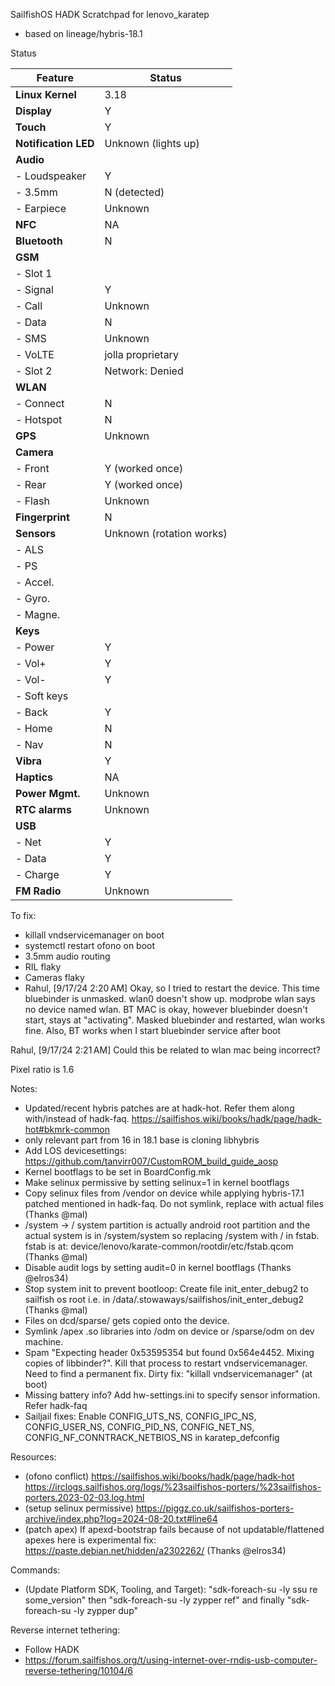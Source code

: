 SailfishOS HADK Scratchpad for lenovo_karatep
- based on lineage/hybris-18.1

Status

| **Feature**           | **Status**             |
|-----------------------|------------------------|
| **Linux Kernel**      | 3.18                   |
| **Display**           | Y                      |
| **Touch**             | Y                      |
| **Notification LED**  | Unknown (lights up)    |
| **Audio**             |                        |
| - Loudspeaker         | Y                      |
| - 3.5mm               | N (detected)           |
| - Earpiece            | Unknown                |
| **NFC**               | NA                     |
| **Bluetooth**         | N                      |
| **GSM**               |                        |
| - Slot 1              |                        |
|   - Signal            | Y                      |
|   - Call              | Unknown                |
|   - Data              | N                      |
|   - SMS               | Unknown                |
|   - VoLTE             | jolla proprietary      |
| - Slot 2              | Network: Denied        |
| **WLAN**              |                        |
| - Connect             | N                      |
| - Hotspot             | N                      |
| **GPS**               | Unknown                |
| **Camera**            |                        |
| - Front               | Y (worked once)        |
| - Rear                | Y (worked once)        |
| - Flash               | Unknown                |
| **Fingerprint**       | N                      |
| **Sensors**           | Unknown (rotation works)|
| - ALS                 |                        |
| - PS                  |                        |
| - Accel.              |                        |
| - Gyro.               |                        |
| - Magne.              |                        |
| **Keys**              |                        |
| - Power               | Y                      |
| - Vol+                | Y                      |
| - Vol-                | Y                      |
| - Soft keys           |                        |
|   - Back              | Y                      |
|   - Home              | N                      |
|   - Nav               | N                      |
| **Vibra**             | Y                      |
| **Haptics**           | NA                     |
| **Power Mgmt.**       | Unknown                |
| **RTC alarms**        | Unknown                |
| **USB**               |                        |
| - Net                 | Y                      |
| - Data                | Y                      |
| - Charge              | Y                      |
| **FM Radio**          | Unknown                |

To fix:
- killall vndservicemanager on boot
- systemctl restart ofono on boot
- 3.5mm audio routing
- RIL flaky
- Cameras flaky
- Rahul, [9/17/24 2:20 AM]
Okay, so I tried to restart the device. This time bluebinder is unmasked. wlan0 doesn't show up. modprobe wlan says no device named wlan. BT MAC is okay, however bluebinder doesn't start, stays at "activating". Masked bluebinder and restarted, wlan works fine. Also, BT works when I start bluebinder service after boot

Rahul, [9/17/24 2:21 AM]
Could this be related to wlan mac being incorrect?

Pixel ratio is 1.6

Notes:
- Updated/recent hybris patches are at hadk-hot. Refer them along with/instead of hadk-faq. https://sailfishos.wiki/books/hadk/page/hadk-hot#bkmrk-common
- <mal> only relevant part from 16 in 18.1 base is cloning libhybris
- Add LOS devicesettings: https://github.com/tanvirr007/CustomROM_build_guide_aosp
- Kernel bootflags to be set in BoardConfig.mk
- Make selinux permissive by setting selinux=1 in kernel bootflags
- Copy selinux files from /vendor on device while applying hybris-17.1 patched mentioned in hadk-faq. Do not symlink, replace with actual files (Thanks @mal)
- /system -> / system partition is actually android root partition and the actual system is in /system/system so replacing /system with / in fstab. fstab is at: device/lenovo/karate-common/rootdir/etc/fstab.qcom (Thanks @mal)
- Disable audit logs by setting audit=0 in kernel bootflags (Thanks @elros34)
- Stop system init to prevent bootloop: Create file init_enter_debug2 to sailfish os root i.e. in /data/.stowaways/sailfishos/init_enter_debug2 (Thanks @mal)
- Files on dcd/sparse/ gets copied onto the device.
- Symlink /apex .so libraries into /odm on device or /sparse/odm on dev machine.
- Spam "Expecting header 0x53595354 but found 0x564e4452. Mixing copies of libbinder?". Kill that process to restart vndservicemanager. Need to find a permanent fix. Dirty fix: "killall vndservicemanager" (at boot)
- Missing battery info? Add hw-settings.ini to specify sensor information. Refer hadk-faq
- Sailjail fixes: Enable CONFIG_UTS_NS, CONFIG_IPC_NS, CONFIG_USER_NS, CONFIG_PID_NS, CONFIG_NET_NS, CONFIG_NF_CONNTRACK_NETBIOS_NS in karatep_defconfig

Resources:
- (ofono conflict) https://sailfishos.wiki/books/hadk/page/hadk-hot https://irclogs.sailfishos.org/logs/%23sailfishos-porters/%23sailfishos-porters.2023-02-03.log.html
- (setup selinux permissive) https://piggz.co.uk/sailfishos-porters-archive/index.php?log=2024-08-20.txt#line64
- (patch apex) If apexd-bootstrap fails because of not updatable/flattened apexes here is experimental fix: https://paste.debian.net/hidden/a2302262/ (Thanks @elros34)

Commands:
- (Update Platform SDK, Tooling, and Target): "sdk-foreach-su -ly ssu re some_version" then "sdk-foreach-su -ly zypper ref" and finally "sdk-foreach-su -ly zypper dup"

Reverse internet tethering:
- Follow HADK
- https://forum.sailfishos.org/t/using-internet-over-rndis-usb-computer-reverse-tethering/10104/6
